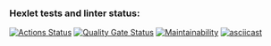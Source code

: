 ### Hexlet tests and linter status:
[![Actions Status](https://github.com/deilpreint/frontend-project-44/actions/workflows/hexlet-check.yml/badge.svg)](https://github.com/deilpreint/frontend-project-44/actions)
[![Quality Gate Status](https://sonarcloud.io/api/project_badges/measure?project=deilpreint_frontend-project-44&metric=alert_status)](https://sonarcloud.io/summary/new_code?id=deilpreint_frontend-project-44)
[![Maintainability](https://api.codeclimate.com/v1/badges/3e0dc4d7df8cb6f616a6/maintainability)](https://codeclimate.com/github/deilpreint/frontend-project-44/maintainability)
[![asciicast](https://asciinema.org/connect/dbfbae3f-edcd-4b4d-8d98-18c63874e2f0)](https://asciinema.org/connect/dbfbae3f-edcd-4b4d-8d98-18c63874e2f0)